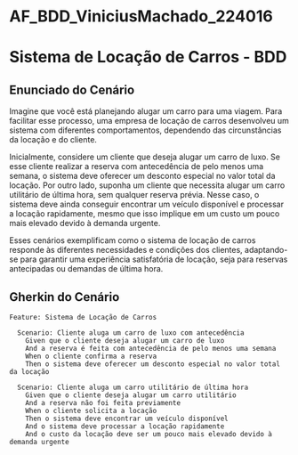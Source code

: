 # AF_BDD_ViniciusMachado_224016

# Sistema de Locação de Carros - BDD

## Enunciado do Cenário

Imagine que você está planejando alugar um carro para uma viagem. Para facilitar esse processo, uma empresa de locação de carros desenvolveu um sistema com diferentes comportamentos, dependendo das circunstâncias da locação e do cliente.

Inicialmente, considere um cliente que deseja alugar um carro de luxo. Se esse cliente realizar a reserva com antecedência de pelo menos uma semana, o sistema deve oferecer um desconto especial no valor total da locação. Por outro lado, suponha um cliente que necessita alugar um carro utilitário de última hora, sem qualquer reserva prévia. Nesse caso, o sistema deve ainda conseguir encontrar um veículo disponível e processar a locação rapidamente, mesmo que isso implique em um custo um pouco mais elevado devido à demanda urgente.

Esses cenários exemplificam como o sistema de locação de carros responde às diferentes necessidades e condições dos clientes, adaptando-se para garantir uma experiência satisfatória de locação, seja para reservas antecipadas ou demandas de última hora.

## Gherkin do Cenário

```gherkin
Feature: Sistema de Locação de Carros

  Scenario: Cliente aluga um carro de luxo com antecedência
    Given que o cliente deseja alugar um carro de luxo
    And a reserva é feita com antecedência de pelo menos uma semana
    When o cliente confirma a reserva
    Then o sistema deve oferecer um desconto especial no valor total da locação

  Scenario: Cliente aluga um carro utilitário de última hora
    Given que o cliente deseja alugar um carro utilitário
    And a reserva não foi feita previamente
    When o cliente solicita a locação
    Then o sistema deve encontrar um veículo disponível
    And o sistema deve processar a locação rapidamente
    And o custo da locação deve ser um pouco mais elevado devido à demanda urgente

